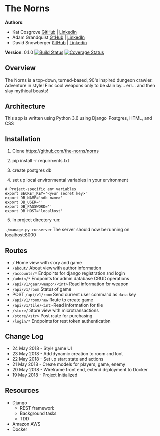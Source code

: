 # The Norns

**Authors**:
- Kat Cosgrove [GitHub](https://github.com/katcosgrove) | [LinkedIn](https://www.linkedin.com/in/katcosgrove/)
- Adam Grandquist [GitHub](https://github.com/grandquista) | [LinkedIn](https://www.linkedin.com/in/grandquista/)
- David Snowberger [GitHub](https://github.com/dsnowb) | [Linkedin](https://www.linkedin.com/in/dsnowberger)

**Version**: 0.1.0
[![Build Status](https://travis-ci.org/the-norns/norns.svg?branch=master)](https://travis-ci.org/the-norns/norns)
[![Coverage Status](https://coveralls.io/repos/github/the-norns/norns/badge.svg?branch=master)](https://coveralls.io/github/the-norns/norns?branch=master)

## Overview
The Norns is a top-down, turned-based, 90's inspired dungeon crawler. Adventure in style! Find cool weapons only to be slain by... err... and then slay mythical beasts!

## Architecture
This app is written using Python 3.6 using Django, Postgres, HTML, and CSS

## Installation

1. Clone https://github.com/the-norns/norns

2. pip install -r requirments.txt

3. create postgres db

4. set up local environmental variables in your environment

```
# Project-specific env variables
export SECRET_KEY='<your secret key>'
export DB_NAME='<db name>'
export DB_USER=''
export DB_PASSWORD=''
export DB_HOST='localhost'
```

5. In project directory run:

`./manage.py runserver` The server should now be running on localhost:8000

## Routes

- `/` Home view with story and game
- `/about/` About view with author information
- `/accounts/*` Endpoints for django registration and login
- `/admin/*` Endpoints for admin database CRUD operations
- `/api/v1/gear/weapon/<int>` Read information for weapon
- `/api/v1/room` Status of game
- POST `/api/v1/room` Send current user command as `data` key
- `/api/v1/room/new` Route to create game
- `/api/v1/tile/<int>` Read information for tile
- `/store/` Store view with microtransactions
- `/store/<str>` Post route for purchasing
- `/login/*` Endpoints for rest token authentication

## Change Log
- 24 May 2018 - Style game UI
- 23 May 2018 - Add dynamic creation to room and loot
- 22 May 2018 - Set up start state and actions
- 21 May 2018 - Create models for players, game, enemy
- 20 May 2018 - Wireframe front end, extend deployment to Docker
- 19 May 2018 - Project Initialized

## Resources
- Django
  - REST framework
  - Background tasks
  - TDD
- Amazon AWS
- Docker
